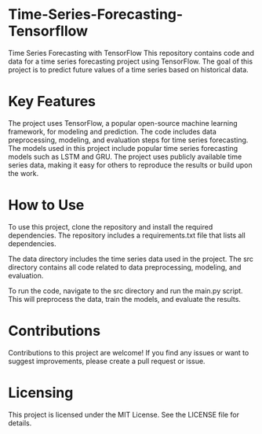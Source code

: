 # Time-Series-Forecasting-Tensorfllow
Time Series Forecasting with TensorFlow This repository contains code and data for a time series forecasting project using TensorFlow. The goal of this project is to predict future values of a time series based on historical data.

# Key Features
The project uses TensorFlow, a popular open-source machine learning framework, for modeling and prediction.
The code includes data preprocessing, modeling, and evaluation steps for time series forecasting.
The models used in this project include popular time series forecasting models such as LSTM and GRU.
The project uses publicly available time series data, making it easy for others to reproduce the results or build upon the work.

# How to Use
To use this project, clone the repository and install the required dependencies. The repository includes a requirements.txt file that lists all dependencies.

The data directory includes the time series data used in the project. The src directory contains all code related to data preprocessing, modeling, and evaluation.

To run the code, navigate to the src directory and run the main.py script. This will preprocess the data, train the models, and evaluate the results.

# Contributions
Contributions to this project are welcome! If you find any issues or want to suggest improvements, please create a pull request or issue.

# Licensing
This project is licensed under the MIT License. See the LICENSE file for details.
